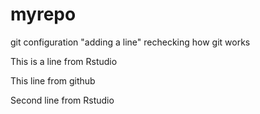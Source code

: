 # myrepo
git configuration
"adding a line" 
rechecking how git works

This is a line from Rstudio

This line from github

Second line from Rstudio
